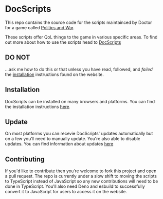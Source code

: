 # DocScripts
This repo contains the source code for the scripts maintainced by Doctor for a game called [Politics and War](http://politicsandwar.com).

These scripts offer QoL things to the game in various specific areas. To find out more about how to use the scripts head to [DocScripts](https://docscripts.stagintin.com/)

## DO NOT

...ask me how to do this or that unless you have read, followed, and *failed* the [installation](https://docscripts.stagintin.com/#installation) instructions found on the website.

## Installation

DocScripts can be installed on many browsers and platforms. You can find the installation instructions [here](https://docscripts.stagintin.com/#installation).

## Update

On most platforms you can recevie DocScripts' updates automatically but on a few you'll need to manually update. You're also able to disable updates. You can find information about updates [here](https://docscripts.stagintin.com/#updates)

## Contributing

If you'd like to contribute then you're welcome to fork this project and open a pull request. The repo is currently under a slow shift to moving the scripts to TypeScript instead of JavaScript so any new contributions will need to be done in TypeScript. You'll also need Deno and esbuild to successfully convert it to JavaScript for users to access it on the website. 
